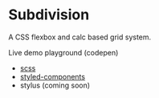 # Subdivision

A CSS flexbox and calc based grid system.

Live demo playground (codepen)

- [scss](https://codepen.io/anon/pen/wYKRYV)
- [styled-components](https://codepen.io/anon/pen/bmEGMM)
- stylus (coming soon)

